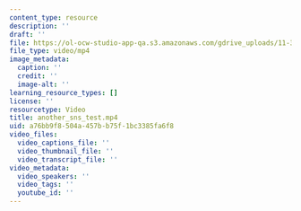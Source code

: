 ```yaml
---
content_type: resource
description: ''
draft: ''
file: https://ol-ocw-studio-app-qa.s3.amazonaws.com/gdrive_uploads/11-382-water-diplomacy-spring-2021/1BBotFVpE-Jg--X25nfYSvgfGisDCFHaq/another_sns_test.mp4
file_type: video/mp4
image_metadata:
  caption: ''
  credit: ''
  image-alt: ''
learning_resource_types: []
license: ''
resourcetype: Video
title: another_sns_test.mp4
uid: a76bb9f8-504a-457b-b75f-1bc3385fa6f8
video_files:
  video_captions_file: ''
  video_thumbnail_file: ''
  video_transcript_file: ''
video_metadata:
  video_speakers: ''
  video_tags: ''
  youtube_id: ''
---
```

